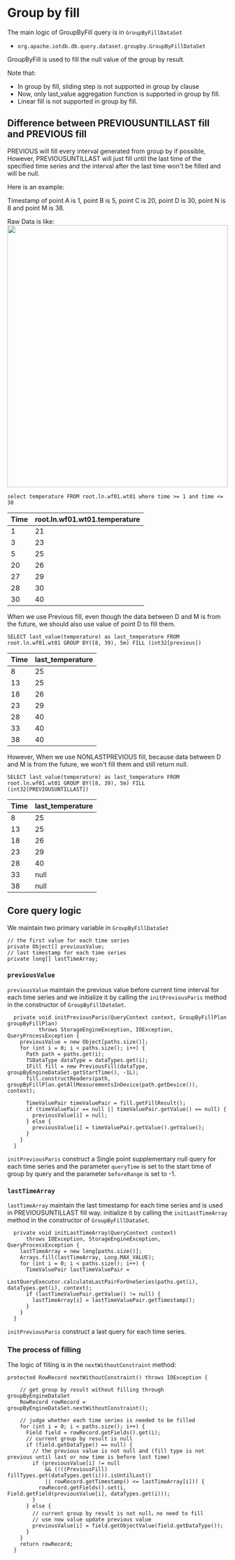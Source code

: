 <!--

    Licensed to the Apache Software Foundation (ASF) under one
    or more contributor license agreements.  See the NOTICE file
    distributed with this work for additional information
    regarding copyright ownership.  The ASF licenses this file
    to you under the Apache License, Version 2.0 (the
    "License"); you may not use this file except in compliance
    with the License.  You may obtain a copy of the License at

        http://www.apache.org/licenses/LICENSE-2.0

    Unless required by applicable law or agreed to in writing,
    software distributed under the License is distributed on an
    "AS IS" BASIS, WITHOUT WARRANTIES OR CONDITIONS OF ANY
    KIND, either express or implied.  See the License for the
    specific language governing permissions and limitations
    under the License.

-->

# Group by fill

The main logic of GroupByFill query is in `GroupByFillDataSet`

* `org.apache.iotdb.db.query.dataset.groupby.GroupByFillDataSet`

GroupByFill is used to fill the null value of the group by result.

Note that:
* In group by fill, sliding step is not supported in group by clause
* Now, only last_value aggregation function is supported in group by fill.
* Linear fill is not supported in group by fill.

## Difference between PREVIOUSUNTILLAST fill and PREVIOUS fill

PREVIOUS will fill every interval generated from group by if possible, However, PREVIOUSUNTILLAST will just fill until the last time of the specified time series and the interval after the last time won't be filled and will be null.

Here is an example:

Timestamp of point A is 1, point B is 5, point C is 20, point D is 30, point N is 8 and point M is 38.

Raw Data is like: 
<img style="width:100%; max-width:800px; max-height:600px; margin-left:auto; margin-right:auto; display:block;" src="https://user-images.githubusercontent.com/16079446/78784824-9f41ae00-79d8-11ea-9920-0825e081cae0.png">

`select temperature FROM root.ln.wf01.wt01 where time >= 1 and time <= 38`

| Time   | root.ln.wf01.wt01.temperature  |
| ------ | ------------------------------ |
| 1      | 21                             |
| 3      | 23                             |
| 5      | 25                             |
| 20     | 26                             |
| 27     | 29                             |
| 28     | 30                             |
| 30     | 40                             |


When we use Previous fill, even though the data between D and M is from the future, we should also use value of point D to fill them.

`SELECT last_value(temperature) as last_temperature FROM root.ln.wf01.wt01 GROUP BY([8, 39), 5m) FILL (int32[previous])`

| Time   | last_temperature |
| ------ | ---------------- |
| 8      | 25               |
| 13     | 25               |
| 18     | 26               |
| 23     | 29               |
| 28     | 40               |
| 33     | 40               |
| 38     | 40               |

However, When we use NONLASTPREVIOUS fill, because data between D and M is from the future, we won't fill them and still return null.

`SELECT last_value(temperature) as last_temperature FROM root.ln.wf01.wt01 GROUP BY([8, 39), 5m) FILL (int32[PREVIOUSUNTILLAST])`

| Time   | last_temperature |
| ------ | ---------------- |
| 8      | 25               |
| 13     | 25               |
| 18     | 26               |
| 23     | 29               |
| 28     | 40               |
| 33     | null             |
| 38     | null             |

## Core query logic

We maintain two primary variable in `GroupByFillDataSet`

```
// the first value for each time series
private Object[] previousValue;
// last timestamp for each time series
private long[] lastTimeArray;
```
### `previousValue`

`previousValue` maintain the previous value before current time interval for each time series and we initialize it by calling the `initPreviousParis` method in the constructor of `GroupByFillDataSet`.

```
  private void initPreviousParis(QueryContext context, GroupByFillPlan groupByFillPlan)
          throws StorageEngineException, IOException, QueryProcessException {
    previousValue = new Object[paths.size()];
    for (int i = 0; i < paths.size(); i++) {
      Path path = paths.get(i);
      TSDataType dataType = dataTypes.get(i);
      IFill fill = new PreviousFill(dataType, groupByEngineDataSet.getStartTime(), -1L);
      fill.constructReaders(path, groupByFillPlan.getAllMeasurementsInDevice(path.getDevice()), context);

      TimeValuePair timeValuePair = fill.getFillResult();
      if (timeValuePair == null || timeValuePair.getValue() == null) {
        previousValue[i] = null;
      } else {
        previousValue[i] = timeValuePair.getValue().getValue();
      }
    }
  }
```

`initPreviousParis` construct a Single point supplementary null query for each time series and the parameter `queryTime` is set to the start time of group by query and the parameter `beforeRange` is set to -1.

### `lastTimeArray`

`lastTimeArray` maintain the last timestamp for each time series and is used in PREVIOUSUNTILLAST fill way. initialize it by calling the `initLastTimeArray` method in the constructor of `GroupByFillDataSet`.

```
  private void initLastTimeArray(QueryContext context)
      throws IOException, StorageEngineException, QueryProcessException {
    lastTimeArray = new long[paths.size()];
    Arrays.fill(lastTimeArray, Long.MAX_VALUE);
    for (int i = 0; i < paths.size(); i++) {
      TimeValuePair lastTimeValuePair =
          LastQueryExecutor.calculateLastPairForOneSeries(paths.get(i), dataTypes.get(i), context);
      if (lastTimeValuePair.getValue() != null) {
        lastTimeArray[i] = lastTimeValuePair.getTimestamp();
      }
    }
  }
```

`initPreviousParis` construct a last query for each time series.

### The process of filling

The logic of filling is in the `nextWithoutConstraint` method:

```
protected RowRecord nextWithoutConstraint() throws IOException {

    // get group by result without filling through groupByEngineDataSet
    RowRecord rowRecord = groupByEngineDataSet.nextWithoutConstraint();

    // judge whether each time series is needed to be filled
    for (int i = 0; i < paths.size(); i++) {
      Field field = rowRecord.getFields().get(i);
      // current group by result is null
      if (field.getDataType() == null) {
        // the previous value is not null and (fill type is not previous until last or now time is before last time)
        if (previousValue[i] != null
            && (!((PreviousFill) fillTypes.get(dataTypes.get(i))).isUntilLast()
            || rowRecord.getTimestamp() <= lastTimeArray[i])) {
          rowRecord.getFields().set(i, Field.getField(previousValue[i], dataTypes.get(i)));
        }
      } else {
        // current group by result is not null，no need to fill
        // use now value update previous value
        previousValue[i] = field.getObjectValue(field.getDataType());
      }
    }
    return rowRecord;
  }
```




